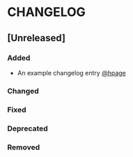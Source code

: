 # CHANGELOG
<!--For the most part, since we are pre-release this will serve no real purpose, other than accountability. -->
<!--Initial Release will correspond to minimum viable product -->

## [Unreleased]
### Added
<!--Delete this line and the line below when the first entry is added. -->
- An example changelog entry [@hpage](https://gitlab.ewi.tudelft.nl/hpage)

### Changed

### Fixed

### Deprecated

### Removed
